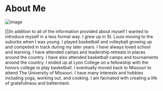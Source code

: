 # About Me

![image](https://media-exp1.licdn.com/dms/image/C4D03AQFrKLugPqABiw/profile-displayphoto-shrink_800_800/0/1663128469914?e=1671667200&v=beta&t=m5ldurVIL-pyi6efxOdpNIz3dDJYZDu8tGVBWfmzDpU)

[|]In addition to all of the information provided about myself I wanted to introduce myself in a less formal way. I grew up in St. Louis moving to the suburbs when I was young. I played basketball and volleyball growing up and competed in track during my later years. I have always loved school and learning. I have attended camps and leadership retreats in places around the country. I have also attended basketball camps and tournaments around the country. I ended up at Lyon College on a fellowship with the honors college to play basketball. I eventually moved back to Missouri to attend The University of Missouri. 
    I have many interests and hobbies including yoga, working out, and cooking. I am facinated with creating a life of gratefullness and betterment. 
